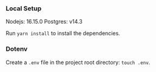 ### Local Setup

Nodejs: 16.15.0
Postgres: v14.3

Run `yarn install` to install the dependencies.

### Dotenv

Create a `.env` file in the project root directory: `touch .env`.
